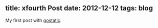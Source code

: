 title: xfourth Post
date: 2012-12-12
tags: blog
----
My first post with [gostatic](https://github.com/piranha/gostatic).
